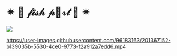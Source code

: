 # ✴  🎀  𝒻𝒾𝓈𝒽 𝓅🌺𝓇𝓉  🎀  ✴

  <img src="https://user-images.githubusercontent.com/96183163/201365560-b3ffc80f-7404-447d-b4f7-e3e56d191d28.png" />

https://user-images.githubusercontent.com/96183163/201367152-b139035b-5530-4ce0-9773-f2a912a7edd6.mp4




